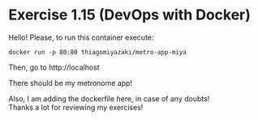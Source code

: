 # Exercise 1.15 (DevOps with Docker)

Hello! Please, to run this container execute:

```
docker run -p 80:80 thiagomiyazaki/metro-app-miya
```

Then, go to http://localhost 

There should be my metronome app!

Also, I am adding the dockerfile here, in case of any doubts! <br>
Thanks a lot for reviewing my exercises!
